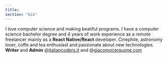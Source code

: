 ```yaml
---
title: 
section: "bio"
---
```


I love computer science and making beatiful programs.
I have a computer science bachelor degree and 4 years of work experience as a remote freelancer mainly as a **React Native/React** developer.
Cinephile, astronomy lover, coffe and tea enthusiast and passionate about new technologies.
<br>
**Writer** and **Admin** @[italiancoders.it](https://italiancoders.it/author/giacomo-cerquone/) and @[giacomocerquone.com](https://giacomocerquone.com/blog)
